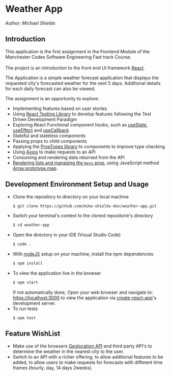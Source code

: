 # Weather App 
*Author: Michael Shields*

## Introduction

This application is the first assignment in the Frontend Module of the Manchester Codes Software Engineering Fast track Course. <br><br>
The project is an introduction to the front end UI framework [React](https://reactjs.org/). 

The Application is a simple weather forecast application that displays the requested city's forecasted weather for the next 5 days. Additional details for each daily forecast can also be viewed.

The assignment is an opportunity to explore:

- Implementing features based on user stories.
- Using [React Testing Library](https://testing-library.com/docs/react-testing-library/intro/) to develop features following the Test Driven Development Paradigm
- Exploring React Functional component hooks, such as [useState](https://reactjs.org/docs/hooks-state.html), [useEffect](https://reactjs.org/docs/hooks-effect.html) and [useCallback](https://reactjs.org/docs/hooks-reference.html#usecallback)
- Stateful and stateless components
- Passing props to child components
- Applying the [PropTypes library](https://reactjs.org/docs/typechecking-with-proptypes.html) to components to improve type checking
- Using [Axios](https://axios-http.com/docs/intro) to make requests to an API
- Consuming and rendering data returned from the API
- [Rendering lists and managing the `keys` prop](https://reactjs.org/docs/lists-and-keys.html), using JavaScript method [Array.prototype.map](https://developer.mozilla.org/en-US/docs/Web/JavaScript/Reference/Global_Objects/Array/map).

## Development Environment Setup and Usage

- Clone the repository to directory on your local machine
    ```bash
    $ git clone https://github.com/mike-shields-dev/weather-app.git
    ```
- Switch your terminal's context to the cloned repositorie's directory
    ```bash
    $ cd weather-app
    ```
- Open the directory in your IDE (Visual Studio Code)
    ```bash
    $ code .
    ```
- With [nodeJS](https://nodejs.org/en/) setup on your machine, install the npm dependencies
    ```bash
    $ npm install
    ```
- To view the application live in the browser
    ```bash
    $ npm start
    ```
     If not automatically done, Open your web browser and navigate to: [https://localhost:3000](https://localhost:3000) to view the application via [create-react-app](https://reactjs.org/docs/create-a-new-react-app.html)'s development server.
- To run tests
    ```
    $ npm test
    ```

## Feature WishList

- Make use of the browsers [Geolocation API](https://developer.mozilla.org/en-US/docs/Web/API/Geolocation_API) and third party API's to determine the weather in the nearest city to the user.
- Switch to an API with a richer offering, to allow additional features to be added, to allow users to make requests for forecasts with different time frames (hourly, day, 14 days 2weeks).